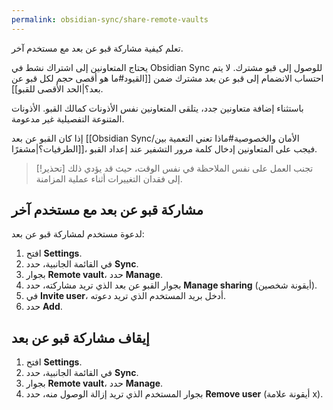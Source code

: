 ```yaml
---
permalink: obsidian-sync/share-remote-vaults
---
```


تعلم كيفية مشاركة قبو عن بعد مع مستخدم آخر.

يحتاج المتعاونين إلى اشتراك نشط في Obsidian Sync للوصول إلى قبو مشترك. لا يتم احتساب الانضمام إلى قبو عن بعد مشترك ضمن [[القيود#ما هو أقصى حجم لكل قبو عن بعد؟|الحد الأقصى للقبو]].

باستثناء إضافة متعاونين جدد، يتلقى المتعاونين نفس الأذونات كمالك القبو. الأذونات المتنوعة التفصيلية غير مدعومة.

إذا كان القبو عن بعد [[Obsidian Sync/الأمان والخصوصية#ماذا تعني التعمية بين الطرفيات؟|مشفرًا]]، فيجب على المتعاونين إدخال كلمة مرور التشفير عند إعداد القبو.

> [!تحذير]
> تجنب العمل على نفس الملاحظة في نفس الوقت، حيث قد يؤدي ذلك إلى فقدان التغييرات أثناء عملية المزامنة.

## مشاركة قبو عن بعد مع مستخدم آخر

لدعوة مستخدم لمشاركة قبو عن بعد:

1. افتح **Settings**.
2. في القائمة الجانبية، حدد **Sync**.
3. بجوار **Remote vault**، حدد **Manage**.
4. بجوار القبو عن بعد الذي تريد مشاركته، حدد **Manage sharing** (أيقونة شخصين).
5. في **Invite user**، أدخل بريد المستخدم الذي تريد دعوته.
6. حدد **Add**.

## إيقاف مشاركة قبو عن بعد

1. افتح **Settings**.
2. في القائمة الجانبية، حدد **Sync**.
3. بجوار **Remote vault**، حدد **Manage**.
4. بجوار المستخدم الذي تريد إزالة الوصول منه، حدد **Remove user** (أيقونة علامة x).
